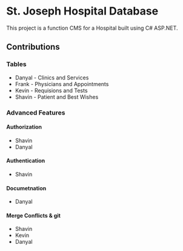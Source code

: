 # St. Joseph Hospital Database

This project is a function CMS for a Hospital built using C# ASP.NET.

## Contributions

### Tables
- Danyal - Clinics and Services
- Frank - Physicians and Appointments
- Kevin - Requisions and Tests
- Shavin - Patient and Best Wishes

### Advanced Features
#### Authorization
- Shavin
- Danyal

#### Authentication
- Shavin

#### Documetnation
- Danyal

#### Merge Conflicts & git
- Shavin
- Kevin
- Danyal


